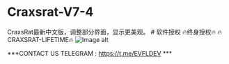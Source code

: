 # Craxsrat-V7-4
CraxsRat最新中文版，调整部分界面，显示更美观。 # 软件授权 🔥终身授权🔥 🔥CRAXSRAT-LIFETIME🔥
![Image alt](https://i.ibb.co/HzxM7xc/photo-2023-12-19-16-34-09.jpg)

***CONTACT US TELEGRAM : https://t.me/EVFLDEV ***
